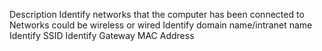 Description
Identify networks that the computer has been connected to
Networks could be wireless or wired
Identify domain name/intranet name
Identify SSID
Identify Gateway MAC Address